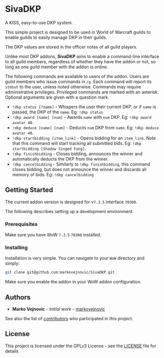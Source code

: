 # SivaDKP

A KISS, easy-to-use DKP system.

This simple project is designed to be used in World of Warcraft guilds to
enable guilds to easily manage DKP in their guilds.

The DKP values are stored in the officer notes of all guild players.

Unlike most DKP addons, **SivaDKP** aims to enable a command-line interface to
all guild members, regardless of whether they have the addon or not, so long as
one guild member with the addon is online.

The following commands are available to users of the addon. Users are guild
members who issue commands in `/g`.
Each command will report its `stdout` to the user, unless noted otherwise.
Commands may require administrative privileges. Privileged commands are marked
with an asterisk. Optional arguments are given with a question mark.
* `!dkp status [?name]` - Whispers the user their current DKP, or if `name` is
passed, the DKP of the `name`. Eg: `!dkp status`
* `!dkp award [name] [num]` - Awards `name` with `num` DKP. Eg:
`!dkp award avatar 40`.
* `!dkp deduce [name] [num]` - Deducts `num` DKP from `name`. Eg:
`!dkp deduce avatar 40`.
* `!dkp startbidding [item_link]` - Opens bidding for an `item_link`. Note that
this command will start tracking all submitted bids. Eg:
`!dkp startbidding [Shadow Singed Fang]`.
* `!dkp finishbidding` - Closes bidding, announces the winner and automatically
deducts the DKP from the winner.
* `!dkp cancelbidding` - Similarly to `!dkp finishbidding`, this command closes
bidding, but does not announce the winner and discards all memory of bids. Eg:
`!dkp cancelbidding`

## Getting Started

The current addon version is designed for v`7.3.5` interface `70300`.

The following describes setting up a development environment.

### Prerequisites

Make sure you have WoW `7.3.5` `70300` installed.

### Installing

Installation is very simple. You can navigate to your `WoW` directory and
simply:

```bash
git clone git@github.com:markovejnovic/SivaDKP.git
```

Make sure you enable the addon in your WoW addon configuration.

## Authors

* **Marko Vejnovic** - *Initial work* - [markovejnovic](https://github.com/markovejnovic)

See also the list of [contributors](https://github.com/markovejnovic/SivaDKP/contributors) who participated in this project.

## License

This project is licensed under the GPLv3 License - see the [LICENSE](LICENSE) file for details